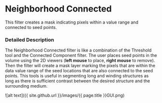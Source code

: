 # Neighborhood Connected

This filter creates a mask indicating pixels within a value range and connected to seed points.

### Detailed Description

The Neighborhood Connected filter is like a combination of the Threshold tool and the Connected Component filter. The user places seed points in the volume using the 2D viewers (**left mouse** to place, **right mouse** to remove). Then the filter will create a mask layer marking the pixels that are within the data value range of the seed locations that are also connected to the seed points. This tools is useful in segmenting long and winding structures as long as there is sufficient contrast between the desired structure and the surrounding medium.

![alt text]({{ site.github.url }}/images/{{ page.title }}GUI.png)
